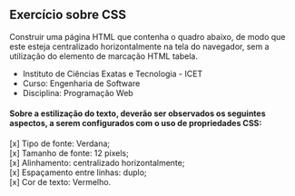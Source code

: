 ## Exercício sobre CSS

Construir uma página HTML que contenha o quadro abaixo, de modo que este esteja centralizado horizontalmente na tela do navegador, sem a utilização do elemento de marcação HTML tabela.

- Instituto de Ciências Exatas e Tecnologia - ICET
- Curso: Engenharia de Software
- Disciplina: Programação Web

#### Sobre a estilização do texto, deverão ser observados os seguintes aspectos, a serem configurados com o uso de propriedades CSS:

[x] Tipo de fonte: Verdana;  
[x] Tamanho de fonte: 12 pixels;  
[x] Alinhamento: centralizado horizontalmente;  
[x] Espaçamento entre linhas: duplo;  
[x] Cor de texto: Vermelho.
